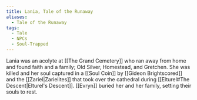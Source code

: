 ```yaml
---
title: Lania, Tale of the Runaway
aliases:
  - Tale of the Runaway
tags:
  - Tale
  - NPCs
  - Soul-Trapped
---
```

Lania was an acolyte at [[The Grand Cemetery]] who ran away from home and found faith and a family; Old Silver, Homestead, and Gretchen. She was killed and her soul captured in a [[Soul Coin]] by [[Gideon Brightscored]] and the [[Zariel|Zarielites]] that took over the cathedral during [[Elturel#The Descent|Elturel's Descent]]. [[Evryn]] buried her and her family, setting their souls to rest.